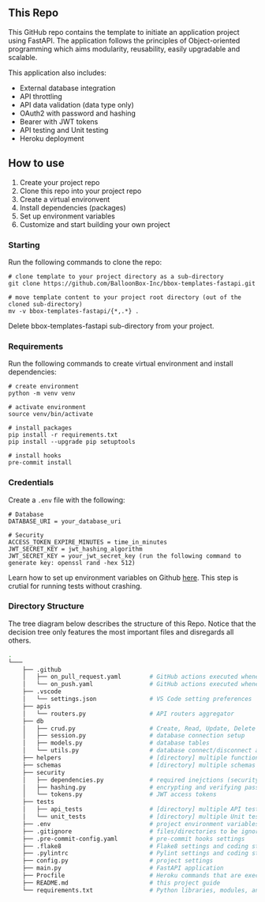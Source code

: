 ## This Repo

This GitHub repo contains the template to initiate an application project using FastAPI. The application follows the principles of Object-oriented programming which aims modularity, reusability, easily upgradable and scalable.

This application also includes:

- External database integration
- API throttling
- API data validation (data type only)
- OAuth2 with password and hashing
- Bearer with JWT tokens
- API testing and Unit testing
- Heroku deployment

## How to use

1. Create your project repo
2. Clone this repo into your project repo
3. Create a virtual environvent
4. Install dependencies (packages)
5. Set up environment variables
6. Customize and start building your own project

### Starting

Run the following commands to clone the repo:

```
# clone template to your project directory as a sub-directory
git clone https://github.com/BalloonBox-Inc/bbox-templates-fastapi.git

# move template content to your project root directory (out of the cloned sub-directory)
mv -v bbox-templates-fastapi/{*,.*} .
```

Delete bbox-templates-fastapi sub-directory from your project.

### Requirements

Run the following commands to create virtual environment and install dependencies:

```
# create environment
python -m venv venv

# activate environment
source venv/bin/activate

# install packages
pip install -r requirements.txt
pip install --upgrade pip setuptools

# install hooks
pre-commit install
```

### Credentials

Create a `.env` file with the following:

```
# Database
DATABASE_URI = your_database_uri

# Security
ACCESS_TOKEN_EXPIRE_MINUTES = time_in_minutes
JWT_SECRET_KEY = jwt_hashing_algorithm
JWT_SECRET_KEY = your_jwt_secret_key (run the following command to generate key: openssl rand -hex 512)
```

Learn how to set up environment variables on Github [here](https://adamtheautomator.com/github-actions-environment-variables/#Managing_Environment_Variables_via_GitHub_Actions_environment_variables_and_Secrets). This step is crutial for running tests without crashing.

### Directory Structure

The tree diagram below describes the structure of this Repo. Notice that the decision tree only features the most important files and disregards all others.

```bash
.
└───
    ├── .github
    │   ├── on_pull_request.yaml        # GitHub actions executed whenever a pull request is made
    │   └── on_push.yaml                # GitHub actions executed whenever a push is made
    ├── .vscode
    │   └── settings.json               # VS Code setting preferences
    ├── apis
    │   └── routers.py                  # API routers aggregator
    ├── db
    │   ├── crud.py                     # Create, Read, Update, Delete (CRUD) operations to manage data elements of relational databases
    │   ├── session.py                  # database connection setup
    │   ├── models.py                   # database tables
    │   └── utils.py                    # database connect/disconnect assurance process
    ├── helpers                         # [directory] multiple functions that support the application
    ├── schemas                         # [directory] multiple schemas used to validate received data and reformat it before sending back to the client/browser (http requests/responses)
    ├── security
    │   ├── dependencies.py             # required inejctions (security and authentication) to happen before running an API router
    │   ├── hashing.py                  # encrypting and verifying passwords
    │   └── tokens.py                   # JWT access tokens
    ├── tests
    │   ├── api_tests                   # [directory] multiple API tests: process of checking the functionality, reliability, performance, and security of the programming interfaces
    │   └── unit_tests                  # [directory] multiple Unit tests: process of checking each individual units of source code
    ├── .env                            # project environment variables
    ├── .gitignore                      # files/directories to be ignored by GitHub when commiting code
    ├── .pre-commit-config.yaml         # pre-commit hooks settings
    ├── .flake8                         # Flake8 settings and coding standards on a module-by-module basis
    ├── .pylintrc                       # Pylint settings and coding standards on a module-by-module basis
    ├── config.py                       # project settings
    ├── main.py                         # FastAPI application
    ├── Procfile                        # Heroku commands that are executed by the dyno's app on startup
    ├── README.md                       # this project guide
    └── requirements.txt                # Python libraries, modules, and packages that are used while developing this project
```
